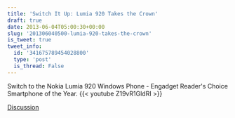 ```yaml
---
title: 'Switch It Up: Lumia 920 Takes the Crown'
draft: true
date: 2013-06-04T05:00:30+00:00
slug: '201306040500-lumia-920-takes-the-crown'
is_tweet: true
tweet_info:
  id: '341675789454028800'
  type: 'post'
  is_thread: False
---
```




Switch to the Nokia Lumia 920 Windows Phone - Engadget Reader's Choice Smartphone of the Year. {{< youtube Z19vR1GldRI >}}

[Discussion](https://x.com/sytelus/status/341675789454028800)
